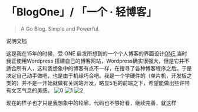 # 「BlogOne」/ 「一个 · 轻博客」
>A Go Blog. Simple and Powerful. 

说明文档

这是我在15年的时候，受 ONE 启发所想到的一个个人博客的界面设计[ONE][3],当时我正使用Wordpress 搭建自己的博客网站，Wordpress确实很强大，但是它并不适合所有人，这和我想象中的博客有点不一样，在搜寻了各种博客程序之后。于是决定自己动手做吧，也是由于机缘巧合吧。我是一个学硬件的（单片机，开发板之类的）并不是一开始就做有关网站开发，略显5毛的前端之下，希望能做出些许带有文艺气息的美感。
![0][4]
![1][5]
![2][6]

现在的样子也才只是我想象中的轮廓，代码也不够好看，继续完善，就这样

  [1]: http://weibo.com/ghosert
  [2]: https://github.com/sakurasan/ONE/tree/master/static/img/20170321085646.png
  [3]: http://codebeta.cn/one
  [4]: https://github.com/sakurasan/ONE/tree/master/static/img/20170321085737.png
  [5]: https://github.com/sakurasan/ONE/tree/master/static/img/20170321085559.png
  [6]: https://github.com/sakurasan/ONE/tree/master/static/img/20170321085646.png
